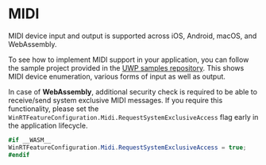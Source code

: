 # MIDI

MIDI device input and output is supported across iOS, Android, macOS, and WebAssembly.

To see how to implement MIDI support in your application, you can follow the sample project provided in the [UWP samples repository](https://github.com/microsoft/Windows-universal-samples/tree/master/Samples/MIDI). This shows MIDI device enumeration, various forms of input as well as output.

In case of **WebAssembly**, additional security check is required to be able to receive/send system exclusive MIDI messages. If you require this functionality, please set the `WinRTFeatureConfiguration.Midi.RequestSystemExclusiveAccess` flag early in the application lifecycle.

```C#
#if __WASM__
WinRTFeatureConfiguration.Midi.RequestSystemExclusiveAccess = true;
#endif
```